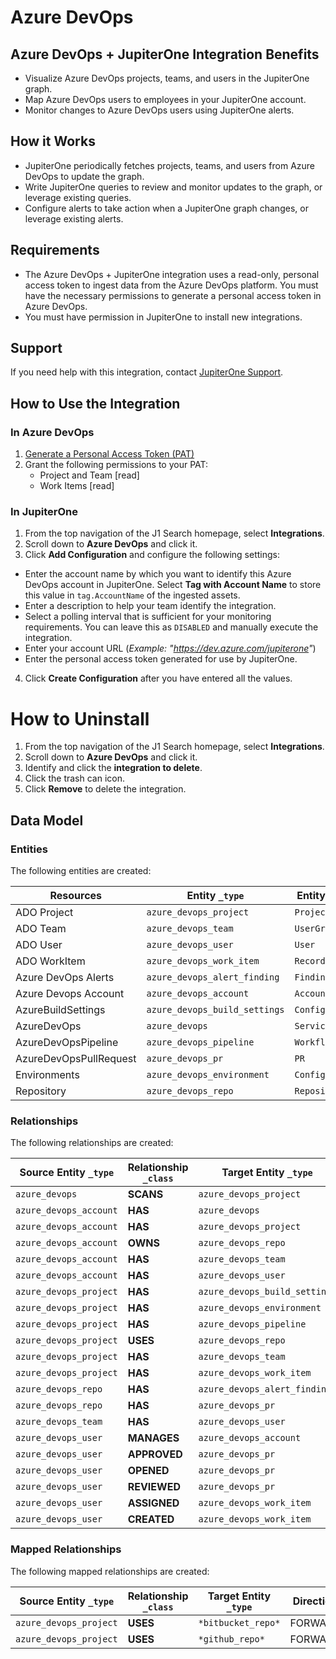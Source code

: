 # Azure DevOps

## Azure DevOps + JupiterOne Integration Benefits

- Visualize Azure DevOps projects, teams, and users in the JupiterOne graph.
- Map Azure DevOps users to employees in your JupiterOne account.
- Monitor changes to Azure DevOps users using JupiterOne alerts.

## How it Works

- JupiterOne periodically fetches projects, teams, and users from Azure DevOps
  to update the graph.
- Write JupiterOne queries to review and monitor updates to the graph, or
  leverage existing queries.
- Configure alerts to take action when a JupiterOne graph changes, or leverage
  existing alerts.

## Requirements

- The Azure DevOps + JupiterOne integration uses a read-only, personal access
  token to ingest data from the Azure DevOps platform. You must have the
  necessary permissions to generate a personal access token in Azure DevOps.
- You must have permission in JupiterOne to install new integrations.

## Support

If you need help with this integration, contact
[JupiterOne Support](https://support.jupiterone.io).

## How to Use the Integration

### In Azure DevOps

1. [Generate a Personal Access Token (PAT)](https://docs.microsoft.com/en-us/azure/devops/organizations/accounts/use-personal-access-tokens-to-authenticate)
2. Grant the following permissions to your PAT:
   - Project and Team [read]
   - Work Items [read]

### In JupiterOne

1. From the top navigation of the J1 Search homepage, select **Integrations**.
2. Scroll down to **Azure DevOps** and click it.
3. Click **Add Configuration** and configure the following settings:

- Enter the account name by which you want to identify this Azure DevOps account
  in JupiterOne. Select **Tag with Account Name** to store this value in
  `tag.AccountName` of the ingested assets.
- Enter a description to help your team identify the integration.
- Select a polling interval that is sufficient for your monitoring requirements.
  You can leave this as `DISABLED` and manually execute the integration.
- Enter your account URL (_Example: "https://dev.azure.com/jupiterone"_)
- Enter the personal access token generated for use by JupiterOne.

4. Click **Create Configuration** after you have entered all the values.

# How to Uninstall

1. From the top navigation of the J1 Search homepage, select **Integrations**.
2. Scroll down to **Azure DevOps** and click it.
3. Identify and click the **integration to delete**.
4. Click the trash can icon.
5. Click **Remove** to delete the integration.

<!-- {J1_DOCUMENTATION_MARKER_START} -->
<!--
********************************************************************************
NOTE: ALL OF THE FOLLOWING DOCUMENTATION IS GENERATED USING THE
"j1-integration document" COMMAND. DO NOT EDIT BY HAND! PLEASE SEE THE DEVELOPER
DOCUMENTATION FOR USAGE INFORMATION:

https://github.com/JupiterOne/sdk/blob/main/docs/integrations/development.md
********************************************************************************
-->

## Data Model

### Entities

The following entities are created:

| Resources              | Entity `_type`                | Entity `_class` |
| ---------------------- | ----------------------------- | --------------- |
| ADO Project            | `azure_devops_project`        | `Project`       |
| ADO Team               | `azure_devops_team`           | `UserGroup`     |
| ADO User               | `azure_devops_user`           | `User`          |
| ADO WorkItem           | `azure_devops_work_item`      | `Record`        |
| Azure DevOps Alerts    | `azure_devops_alert_finding`  | `Finding`       |
| Azure Devops Account   | `azure_devops_account`        | `Account`       |
| AzureBuildSettings     | `azure_devops_build_settings` | `Configuration` |
| AzureDevOps            | `azure_devops`                | `Service`       |
| AzureDevOpsPipeline    | `azure_devops_pipeline`       | `Workflow`      |
| AzureDevOpsPullRequest | `azure_devops_pr`             | `PR`            |
| Environments           | `azure_devops_environment`    | `Configuration` |
| Repository             | `azure_devops_repo`           | `Repository`    |

### Relationships

The following relationships are created:

| Source Entity `_type`  | Relationship `_class` | Target Entity `_type`         |
| ---------------------- | --------------------- | ----------------------------- |
| `azure_devops`         | **SCANS**             | `azure_devops_project`        |
| `azure_devops_account` | **HAS**               | `azure_devops`                |
| `azure_devops_account` | **HAS**               | `azure_devops_project`        |
| `azure_devops_account` | **OWNS**              | `azure_devops_repo`           |
| `azure_devops_account` | **HAS**               | `azure_devops_team`           |
| `azure_devops_account` | **HAS**               | `azure_devops_user`           |
| `azure_devops_project` | **HAS**               | `azure_devops_build_settings` |
| `azure_devops_project` | **HAS**               | `azure_devops_environment`    |
| `azure_devops_project` | **HAS**               | `azure_devops_pipeline`       |
| `azure_devops_project` | **USES**              | `azure_devops_repo`           |
| `azure_devops_project` | **HAS**               | `azure_devops_team`           |
| `azure_devops_project` | **HAS**               | `azure_devops_work_item`      |
| `azure_devops_repo`    | **HAS**               | `azure_devops_alert_finding`  |
| `azure_devops_repo`    | **HAS**               | `azure_devops_pr`             |
| `azure_devops_team`    | **HAS**               | `azure_devops_user`           |
| `azure_devops_user`    | **MANAGES**           | `azure_devops_account`        |
| `azure_devops_user`    | **APPROVED**          | `azure_devops_pr`             |
| `azure_devops_user`    | **OPENED**            | `azure_devops_pr`             |
| `azure_devops_user`    | **REVIEWED**          | `azure_devops_pr`             |
| `azure_devops_user`    | **ASSIGNED**          | `azure_devops_work_item`      |
| `azure_devops_user`    | **CREATED**           | `azure_devops_work_item`      |

### Mapped Relationships

The following mapped relationships are created:

| Source Entity `_type`  | Relationship `_class` | Target Entity `_type` | Direction |
| ---------------------- | --------------------- | --------------------- | --------- |
| `azure_devops_project` | **USES**              | `*bitbucket_repo*`    | FORWARD   |
| `azure_devops_project` | **USES**              | `*github_repo*`       | FORWARD   |

<!--
********************************************************************************
END OF GENERATED DOCUMENTATION AFTER BELOW MARKER
********************************************************************************
-->
<!-- {J1_DOCUMENTATION_MARKER_END} -->
